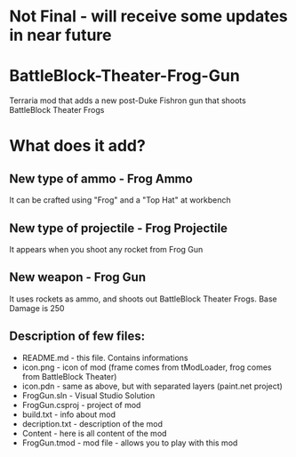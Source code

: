 # **Not Final - will receive some updates in near future** 
# BattleBlock-Theater-Frog-Gun
Terraria mod that adds a new post-Duke Fishron gun that shoots BattleBlock Theater Frogs
# What does it add?
## New type of ammo - Frog Ammo 
It can be crafted using "Frog" and a "Top Hat" at workbench
## New type of projectile - Frog Projectile
It appears when you shoot any rocket from Frog Gun
## New weapon - Frog Gun
It uses rockets as ammo, and shoots out BattleBlock Theater Frogs. Base Damage is 250

## Description of few files:
- README.md - this file. Contains informations  
- icon.png - icon of mod (frame comes from tModLoader, frog comes from BattleBlock Theater)  
- icon.pdn - same as above, but with separated layers (paint.net project)  
- FrogGun.sln - Visual Studio Solution  
- FrogGun.csproj - project of mod  
- build.txt - info about mod
- decription.txt - description of the mod
- Content - here is all content of the mod 
- FrogGun.tmod - mod file - allows you to play with this mod
